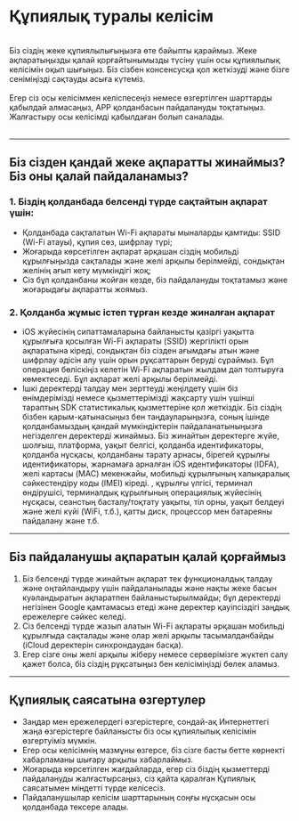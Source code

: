# Құпиялық туралы келісім
<br>
Біз сіздің жеке құпиялылығыңызға өте байыпты қараймыз. Жеке ақпаратыңызды қалай қорғайтынымызды түсіну үшін осы құпиялылық келісімін оқып шығыңыз. Біз сізбен консенсусқа қол жеткізуді және бізге сеніміңізді сақтауды асыға күтеміз.
<br><br>Егер сіз осы келісіммен келіспесеңіз немесе өзгертілген шарттарды қабылдай алмасаңыз, APP қолданбасын пайдалануды тоқтатыңыз. Жалғастыру осы келісімді қабылдаған болып саналады.
<br><br>

***

## Біз сізден қандай жеке ақпаратты жинаймыз? Біз оны қалай пайдаланамыз?
### 1. Біздің қолданбада белсенді түрде сақтайтын ақпарат үшін:
   - Қолданбада сақталатын Wi-Fi ақпараты мыналарды қамтиды: SSID (Wi-Fi атауы), құпия сөз, шифрлау түрі;
   - Жоғарыда көрсетілген ақпарат әрқашан сіздің мобильді құрылғыңызда сақталады және желі арқылы берілмейді, сондықтан желінің ағып кету мүмкіндігі жоқ;
   - Сіз бұл қолданбаны жойған кезде, біз пайдалануды тоқтатамыз және жоғарыдағы ақпаратты жоямыз.


### 2. Қолданба жұмыс істеп тұрған кезде жиналған ақпарат
   - iOS жүйесінің сипаттамаларына байланысты қазіргі уақытта құрылғыға қосылған Wi-Fi ақпараты (SSID) жергілікті орын ақпаратына кіреді, сондықтан біз сізден ағымдағы атын және шифрлау әдісін алу үшін орын рұқсаттарын беруді сұраймыз. Бұл операция бөліскіңіз келетін Wi-Fi ақпаратын жылдам дәл толтыруға көмектеседі. Бұл ақпарат желі арқылы берілмейді.
   - Ішкі деректерді талдау мен зерттеуді жеңілдету үшін біз өнімдерімізді немесе қызметтерімізді жақсарту үшін үшінші тараптың SDK статистикалық қызметтеріне қол жеткіздік. Біз сіздің бізбен қарым-қатынасыңыз бен таңдауларыңызға, соның ішінде қолданбамыздың қандай мүмкіндіктерін пайдаланатыныңызға негізделген деректерді жинаймыз. Біз жинайтын деректерге жүйе, шолғыш, платформа, уақыт белгісі, қолданба идентификаторы, қолданба нұсқасы, қолданбаны тарату арнасы, бірегей құрылғы идентификаторы, жарнамаға арналған iOS идентификаторы (IDFA), желі картасы (MAC) мекенжайы, мобильді құрылғының халықаралық сәйкестендіру коды (IMEI) кіреді. , құрылғы үлгісі, терминал өндірушісі, терминалдық құрылғының операциялық жүйесінің нұсқасы, сеанстың басталу/тоқтату уақыты, тіл орны, уақыт белдеуі және желі күйі (WiFi, т.б.), қатты диск, процессор мен батареяны пайдалану және т.б.

 

***
## Біз пайдаланушы ақпаратын қалай қорғаймыз
   1. Біз белсенді түрде жинайтын ақпарат тек функционалдық талдау және оңтайландыру үшін пайдаланылады және нақты жеке басын куәландыратын ақпаратпен байланыстырылмайды; бұл деректерді негізінен Google қамтамасыз етеді және деректер қауіпсіздігі заңдық ережелерге сәйкес келеді.
   2. Сіз белсенді түрде жазып алатын Wi-Fi ақпараты әрқашан мобильді құрылғыда сақталады және олар желі арқылы тасымалданбайды (iCloud деректерін синхрондаудан басқа).
   3. Егер сізге оны желі арқылы жіберу немесе серверімізге жүктеп салу қажет болса, біз сіздің рұқсатыңыз бен келісіміңізді бөлек аламыз.
***

## Құпиялық саясатына өзгертулер
   - Заңдар мен ережелердегі өзгерістерге, сондай-ақ Интернеттегі жаңа өзгерістерге байланысты біз осы құпиялылық келісімін өзгертуіміз мүмкін.
   - Егер осы келісімнің мазмұны өзгерсе, біз сізге басты бетте көрнекті хабарламаны шығару арқылы хабарлаймыз.
   - Жоғарыда көрсетілген жағдайларда, егер сіз біздің қызметтерді пайдалануды жалғастырсаңыз, сіз қайта қаралған Құпиялық саясатымен міндетті түрде келісесіз.
   - Пайдаланушылар келісім шарттарының соңғы нұсқасын осы қолданбада тексере алады.

